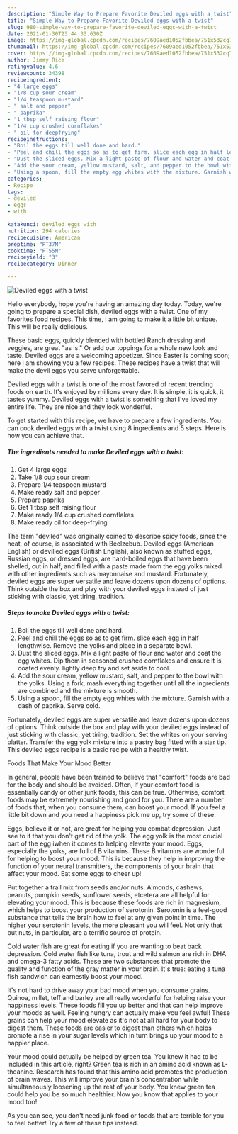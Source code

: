 ```yaml
---
description: "Simple Way to Prepare Favorite Deviled eggs with a twist"
title: "Simple Way to Prepare Favorite Deviled eggs with a twist"
slug: 980-simple-way-to-prepare-favorite-deviled-eggs-with-a-twist
date: 2021-01-30T23:44:33.630Z
image: https://img-global.cpcdn.com/recipes/7609aed1052fbbea/751x532cq70/deviled-eggs-with-a-twist-recipe-main-photo.jpg
thumbnail: https://img-global.cpcdn.com/recipes/7609aed1052fbbea/751x532cq70/deviled-eggs-with-a-twist-recipe-main-photo.jpg
cover: https://img-global.cpcdn.com/recipes/7609aed1052fbbea/751x532cq70/deviled-eggs-with-a-twist-recipe-main-photo.jpg
author: Jimmy Rice
ratingvalue: 4.6
reviewcount: 34398
recipeingredient:
- "4 large eggs"
- "1/8 cup sour cream"
- "1/4 teaspoon mustard"
- " salt and pepper"
- " paprika"
- "1 tbsp self raising flour"
- "1/4 cup crushed cornflakes"
- " oil for deepfrying"
recipeinstructions:
- "Boil the eggs till well done and hard."
- "Peel and chill the eggs so as to get firm. slice each egg in half lengthwise. Remove the yolks and place in a separate bowl."
- "Dust the sliced eggs. Mix a light paste of flour and water and coat the egg whites. Dip them in seasoned crushed cornflakes and ensure it is coated evenly. lightly deep fry and set aside to cool."
- "Add the sour cream, yellow mustard, salt, and pepper to the bowl with the yolks. Using a fork, mash everything together until all the ingredients are combined and the mixture is smooth."
- "Using a spoon, fill the empty egg whites with the mixture. Garnish with a dash of paprika. Serve cold."
categories:
- Recipe
tags:
- deviled
- eggs
- with

katakunci: deviled eggs with 
nutrition: 294 calories
recipecuisine: American
preptime: "PT37M"
cooktime: "PT55M"
recipeyield: "3"
recipecategory: Dinner

---
```



![Deviled eggs with a twist](https://img-global.cpcdn.com/recipes/7609aed1052fbbea/751x532cq70/deviled-eggs-with-a-twist-recipe-main-photo.jpg)

Hello everybody, hope you're having an amazing day today. Today, we're going to prepare a special dish, deviled eggs with a twist. One of my favorites food recipes. This time, I am going to make it a little bit unique. This will be really delicious.

These basic eggs, quickly blended with bottled Ranch dressing and veggies, are great &#34;as is.&#34; Or add our toppings for a whole new look and taste. Deviled eggs are a welcoming appetizer. Since Easter is coming soon; here I am showing you a few recipes. These recipes have a twist that will make the devil eggs you serve unforgettable.

Deviled eggs with a twist is one of the most favored of recent trending foods on earth. It's enjoyed by millions every day. It is simple, it is quick, it tastes yummy. Deviled eggs with a twist is something that I've loved my entire life. They are nice and they look wonderful.


To get started with this recipe, we have to prepare a few ingredients. You can cook deviled eggs with a twist using 8 ingredients and 5 steps. Here is how you can achieve that.

<!--inarticleads1-->

##### The ingredients needed to make Deviled eggs with a twist:

1. Get 4 large eggs
1. Take 1/8 cup sour cream
1. Prepare 1/4 teaspoon mustard
1. Make ready  salt and pepper
1. Prepare  paprika
1. Get 1 tbsp self raising flour
1. Make ready 1/4 cup crushed cornflakes
1. Make ready  oil for deep-frying


The term &#34;deviled&#34; was originally coined to describe spicy foods, since the heat, of course, is associated with Beelzebub. Deviled eggs (American English) or devilled eggs (British English), also known as stuffed eggs, Russian eggs, or dressed eggs, are hard-boiled eggs that have been shelled, cut in half, and filled with a paste made from the egg yolks mixed with other ingredients such as mayonnaise and mustard. Fortunately, deviled eggs are super versatile and leave dozens upon dozens of options. Think outside the box and play with your deviled eggs instead of just sticking with classic, yet tiring, tradition. 

<!--inarticleads2-->

##### Steps to make Deviled eggs with a twist:

1. Boil the eggs till well done and hard.
1. Peel and chill the eggs so as to get firm. slice each egg in half lengthwise. Remove the yolks and place in a separate bowl.
1. Dust the sliced eggs. Mix a light paste of flour and water and coat the egg whites. Dip them in seasoned crushed cornflakes and ensure it is coated evenly. lightly deep fry and set aside to cool.
1. Add the sour cream, yellow mustard, salt, and pepper to the bowl with the yolks. Using a fork, mash everything together until all the ingredients are combined and the mixture is smooth.
1. Using a spoon, fill the empty egg whites with the mixture. Garnish with a dash of paprika. Serve cold.


Fortunately, deviled eggs are super versatile and leave dozens upon dozens of options. Think outside the box and play with your deviled eggs instead of just sticking with classic, yet tiring, tradition. Set the whites on your serving platter. Transfer the egg yolk mixture into a pastry bag fitted with a star tip. This deviled eggs recipe is a basic recipe with a healthy twist. 

Foods That Make Your Mood Better


In general, people have been trained to believe that "comfort" foods are bad for the body and should be avoided. Often, if your comfort food is essentially candy or other junk foods, this can be true. Otherwise, comfort foods may be extremely nourishing and good for you. There are a number of foods that, when you consume them, can boost your mood. If you feel a little bit down and you need a happiness pick me up, try some of these.

Eggs, believe it or not, are great for helping you combat depression. Just see to it that you don't get rid of the yolk. The egg yolk is the most crucial part of the egg iwhen it comes to helping elevate your mood. Eggs, especially the yolks, are full of B vitamins. These B vitamins are wonderful for helping to boost your mood. This is because they help in improving the function of your neural transmitters, the components of your brain that affect your mood. Eat some eggs to cheer up!

Put together a trail mix from seeds and/or nuts. Almonds, cashews, peanuts, pumpkin seeds, sunflower seeds, etcetera are all helpful for elevating your mood. This is because these foods are rich in magnesium, which helps to boost your production of serotonin. Serotonin is a feel-good substance that tells the brain how to feel at any given point in time. The higher your serotonin levels, the more pleasant you will feel. Not only that but nuts, in particular, are a terrific source of protein.

Cold water fish are great for eating if you are wanting to beat back depression. Cold water fish like tuna, trout and wild salmon are rich in DHA and omega-3 fatty acids. These are two substances that promote the quality and function of the gray matter in your brain. It's true: eating a tuna fish sandwich can earnestly boost your mood. 

It's not hard to drive away your bad mood when you consume grains. Quinoa, millet, teff and barley are all really wonderful for helping raise your happiness levels. These foods fill you up better and that can help improve your moods as well. Feeling hungry can actually make you feel awful! These grains can help your mood elevate as it's not at all hard for your body to digest them. These foods are easier to digest than others which helps promote a rise in your sugar levels which in turn brings up your mood to a happier place.

Your mood could actually be helped by green tea. You knew it had to be included in this article, right? Green tea is rich in an amino acid known as L-theanine. Research has found that this amino acid promotes the production of brain waves. This will improve your brain's concentration while simultaneously loosening up the rest of your body. You knew green tea could help you be so much healthier. Now you know that applies to your mood too!

As you can see, you don't need junk food or foods that are terrible for you to feel better! Try  a few  of  these  tips  instead.

